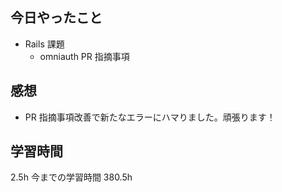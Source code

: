 ## 今日やったこと

- Rails 課題
  - omniauth PR 指摘事項

## 感想

- PR 指摘事項改善で新たなエラーにハマりました。頑張ります！

## 学習時間

2.5h
今までの学習時間 380.5h

